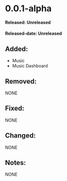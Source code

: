 # 0.0.1-alpha

#### Released: Unreleased
#### Released-date: Unreleased

## Added:
- Music
- Music Dashboard

## Removed: 
  NONE

## Fixed: 
  NONE

## Changed: 
  NONE

## Notes: 
  NONE
